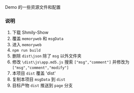 Demo 的一些资源文件和配置

### 说明

1. 下载 Shmily-Show
2. 覆盖 `memoryweb` 和 `msgData`
3. 进入 `memoryweb`
4. `npm run build`
5. 删除 `dist\json` 除了 `msg` 以外文件夹
6. 修改 `\dist\js\app.md5.js` 搜索 `["msg","comment"]` 并修改为 `["msg","comment","modify"]`
7. 本项目 `dist` 覆盖 'dist'
8. 复制本项目 `msgData` 到 `dist`
9. 目标产物 `dist` 推送到 `page` 分支
